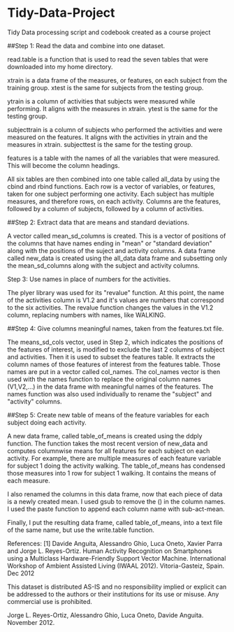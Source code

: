 # Tidy-Data-Project
 Tidy Data processing script and codebook created as a course project

##Step 1: Read the data and combine into one dataset.

read.table is a function that is used to read the seven tables that were downloaded into my home directory.

xtrain is a data frame of the measures, or features, on each subject from the training group. 
xtest is the same for subjects from the testing group.

ytrain is a column of activities that subjects were measured while performing. It aligns with the measures in xtrain.
ytest is the same for the testing group.

subjecttrain is a column of subjects who performed the activities and were measured on the features. It aligns with the activities in ytrain and the measures in xtrain.
subjecttest is the same for the testing group.

features is a table with the names of all the variables that were measured. This will become the column headings.
						

All six tables are then combined into one table called all_data by using the cbind and rbind functions. Each row is a vector of variables, or features, taken for one subject performing one activity. 
Each subject has multiple measures, and therefore rows, on each activity. Columns are the features, followed by a column of subjects, followed by a column of activities.


##Step 2: Extract data that are means and standard deviations. 

A vector called mean_sd_columns is created. This is a vector of positions of the columns that have names ending in "mean" or "standard deviation" along with the positions of the suject and activity columns.
A data frame called new_data is created using the all_data data frame and subsetting only the mean_sd_columns along with the subject and activity columns.

Step 3: Use names in place of numbers for the activities.


The plyer library was used for its "revalue" function.
At this point, the name of the activities column is V1.2 and it's values are numbers that correspond to the six activities.
The revalue function changes the values in the V1.2 column, replacing numbers with names, like WALKING.
														

##Step 4: Give columns meaningful names, taken from the features.txt file.
												
The means_sd_cols vector, used in Step 2, which indicates the positions of the features of interest, is modified to exclude the last 2 columns of subject and activities.
Then it is used to subset the features table. It extracts the column names of those features of interest from the features table. Those names are put in a vector called col_names.
The col_names vector is then used with the names function to replace the original column names (V1,V2,...) in the data frame with meaningful names of the features.
The names function was also used individually to rename the "subject" and "activity" columns.												

##Step 5: Create new table of means of the feature variables for each subject doing each activity.

A new data frame, called table_of_means is created using the ddply function. 
The function takes the most recent version of new_data and computes columnwise means for all features for each subject on each activity.
For example, there are multiple measures of each feature variable for subject 1 doing the activity walking. 
The table_of_means has condensed those measures into 1 row for subject 1 walking. It contains the means of each measure.

I also renamed the columns in this data frame, now that each piece of data is a newly created mean. I used gsub to remove the () in the column names. I used the paste function to append each column name with sub-act-mean.

Finally, I put the resulting data frame, called table_of_means, into a text file of the same name, but use the write.table function.

References:
[1] Davide Anguita, Alessandro Ghio, Luca Oneto, Xavier Parra and Jorge L. Reyes-Ortiz. Human Activity Recognition on Smartphones using a Multiclass Hardware-Friendly Support Vector Machine. International Workshop of Ambient Assisted Living (IWAAL 2012). Vitoria-Gasteiz, Spain. Dec 2012

This dataset is distributed AS-IS and no responsibility implied or explicit can be addressed to the authors or their institutions for its use or misuse. Any commercial use is prohibited.

Jorge L. Reyes-Ortiz, Alessandro Ghio, Luca Oneto, Davide Anguita. November 2012.